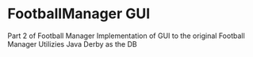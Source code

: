 # FootballManager GUI

Part 2 of Football Manager
Implementation of GUI to the original Football Manager
Utilizies Java Derby as the DB
